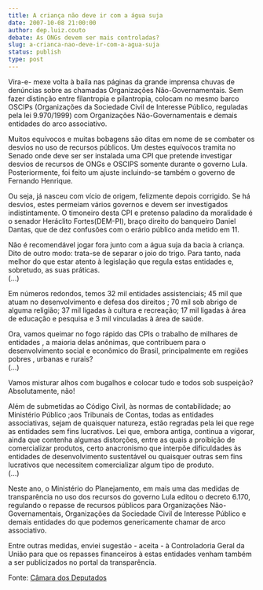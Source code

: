 ```yaml
---
title: A criança não deve ir com a água suja
date: 2007-10-08 21:00:00
author: dep.luiz.couto
debate: As ONGs devem ser mais controladas?
slug: a-crianca-nao-deve-ir-com-a-agua-suja
status: publish 
type: post
---
```


  
Vira-e- mexe volta à baila nas páginas da grande imprensa chuvas de denúncias sobre as chamadas Organizações Não-Governamentais. Sem fazer distinção entre filantropia e pilantropia, colocam no mesmo barco OSCIPs (Organizações da Sociedade Civil de Interesse Público, reguladas pela lei 9.970/1999) com Organizações Não-Governamentais e demais entidades do arco associativo.  
  
Muitos equívocos e muitas bobagens são ditas em nome de se combater os desvios no uso de recursos públicos. Um destes equívocos tramita no Senado onde deve ser ser instalada uma CPI que pretende investigar desvios de recursos de ONGs e OSCIPS somente durante o governo Lula. Posteriormente, foi feito um ajuste incluindo-se também o governo de Fernando Henrique.  
  
Ou seja, já nasceu com vício de origem, felizmente depois corrigido. Se há desvios, estes permeiam vários governos e devem ser investigados indistintamente. O timoneiro desta CPI e pretenso paladino da moralidade é o senador Heráclito Fortes(DEM-PI), braço direito do banqueiro Daniel Dantas, que de dez confusões com o erário público anda metido em 11.  
  
Não é recomendável jogar fora junto com a água suja da bacia à criança. Dito de outro modo: trata-se de separar o joio do trigo. Para tanto, nada melhor do que estar atento à legislação que regula estas entidades e, sobretudo, as suas práticas.  
(...)  
  
Em números redondos, temos 32 mil entidades assistenciais; 45 mil que atuam no desenvolvimento e defesa dos direitos ; 70 mil sob abrigo de alguma religião; 37 mil ligadas à cultura e recreação; 17 mil ligadas à área de educação e pesquisa e 3 mil vinculadas à área de saúde.  
  
Ora, vamos queimar no fogo rápido das CPIs o trabalho de milhares de entidades , a maioria delas anônimas, que contribuem para o desenvolvimento social e econômico do Brasil, principalmente em regiões pobres , urbanas e rurais?  
(...)  
  
Vamos misturar alhos com bugalhos e colocar tudo e todos sob suspeição? Absolutamente, não!  
  
Além de submetidas ao Código Civil, às normas de contabilidade; ao Ministério Público ;aos Tribunais de Contas, todas as entidades associativas, sejam de quaisquer natureza, estão regradas pela lei que rege as entidades sem fins lucrativos. Lei que, embora antiga, continua a vigorar, ainda que contenha algumas distorções, entre as quais a proibição de comercializar produtos, certo anacronismo que interpõe dificuldades às entidades de desenvolvimento sustentável ou quaisquer outras sem fins lucrativos que necessitem comercializar algum tipo de produto.  
(...)  
  
Neste ano, o Ministério do Planejamento, em mais uma das medidas de transparência no uso dos recursos do governo Lula editou o decreto 6.170, regulando o repasse de recursos públicos para Organizações Não-Governamentais, Organizações da Sociedade Civil de Interesse Público e demais entidades do que podemos genericamente chamar de arco associativo.  
  
Entre outras medidas, enviei sugestão - aceita - à Controladoria Geral da União para que os repasses financeiros à estas entidades venham também a ser publicizados no portal da transparência.  
  
Fonte: [Câmara dos Deputados](http://www.camara.gov.br/internet/sitaqweb/discursodireto.asp?nuSessao=275.1.53.O)
